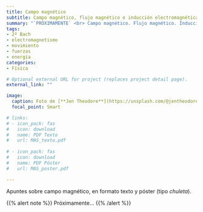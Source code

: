 ```yaml
---
title: Campo magnético
subtitle: Campo magnético, flujo magnético e inducción electromagnética
summary: "`PRÓXIMAMENTE` <br> Campo magnético. Flujo magnético. Inducción electromagnética."
tags:
- 2º Bach
- electromagnetismo
- movimiento
- fuerzas
- energía
categories:
- Física

# Optional external URL for project (replaces project detail page).
external_link: ""

image:
  caption: Foto de [**Jen Theodore**](https://unsplash.com/@jentheodore) en [Unsplash](https://unsplash.com)
  focal_point: Smart

# links:
# - icon_pack: fas
#   icon: download
#   name: PDF Texto
#   url: MAS_texto.pdf
  
# - icon_pack: fas
#   icon: download
#   name: PDF Póster
#   url: MAS_poster.pdf

---
```


Apuntes sobre campo magnético, en formato texto y póster (tipo _chuleta_).

{{% alert note %}}
Próximamente...
{{% /alert %}}